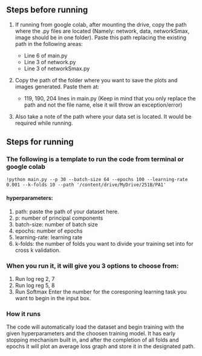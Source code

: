 ## Steps before running

1) If running from google colab, after mounting the drive, copy the path where the .py files are located (Namely: network, data, networkSmax, image should be in one folder). Paste this path replacing the existing path in the following areas:
    * Line 6 of main.py
    * Line 3 of network.py
    * Line 3 of networkSmax.py

2) Copy the path of the folder where you want to save the plots and images generated. Paste them at:
    * 119, 190, 204 lines in main.py (Keep in mind that you only replace the path and not the file name, else it will throw an exception/error)

3) Also take a note of the path where your data set is located. It would be required while running.

## Steps for running

### The following is a template to run the code from terminal or google colab
`!python main.py --p 30 --batch-size 64 --epochs 100 --learning-rate 0.001 --k-folds 10 --path '/content/drive/MyDrive/251B/PA1'` 

#### hyperparameters:
1) path: paste the path of your dataset here.
2) p: number of principal components
3) batch-size: number of batch size
4) epochs: number of epochs
5) learning-rate: learning rate
6) k-folds: the number of folds you want to divide your training set into for cross k validation.

### When you run it, it will give you 3 options to choose from:
1) Run log reg 2, 7
2) Run log reg 5, 8
3) Run Softmax
Enter the number for the coresponing learning task you want to begin in the input box.

### How it runs
The code will automatically load the dataset and begin training with the given hyperparameters and the choosen training model.
It has early stopping mechanism built in, and after the completion of all folds and epochs it will plot an average loss graph and store it in the designated path.
